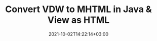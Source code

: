 ---
############################# Static ############################
layout: "autogen"
date: 2021-10-02T14:22:14+03:00
draft: false
path: "total/java/conversion/vdw-to-mhtml/"

############################# Head ############################
head_title: "Convert VDW to MHTML in Java - Sample Java Code"
head_description: "Java document conversion library to convert VDW to MHTML and 100+ other file formats in Java & J2SE applications. View the Converted MHTML document as HTML viewer."

############################# Header ############################
title: "Convert VDW to MHTML in Java & View as HTML"
description: "Programmatically convert VDW to MHTML in Java & J2SE platforms using flexible document manipulation options to customize the resultant document. Convert the complete document or some specific pages based on page numbers or selective page ranges using Java document conversion library."

############################# SubMenu ############################
submenu:
    enable: false

############################# Content ############################
content:
    enable: true
    block:
    - title_left: "VDW to MHTML Conversion in Java"
      content_left: |
          Perform VDW to MHTML file conversion in three simple steps using Java. View the converted document as HTML without any external software dependency.

          -   Create a new instance of **Converter** class and load the VDW file
          -   Set **ConvertOptions** for the MHTML document type
          -   Call **Convert** method of **Converter** class instance for conversion to MHTML
          -   Set options for HTML viewer
          -   Create **Viewer** object to view converted MHTML as HTML
          
      title_right: "Convert Remotely Located Documents"
      content_right: |
          You require `GroupDocs.Conversion` & `GroupDocs.Viewer` namespaces to convert between a wide range of popular document types such as PDF, Microsoft Word, Excel, PowerPoint, Project, Outlook, HTML, diagrams and image file formats. Explore other [Java APIs for Office documents](https://products.conholdate.com/total/java/) as offered by Conholdate.Total.
          
          Get the respective assembly files from the [downloads](https://downloads.conholdate.com/total/java) or fetch the whole package from [Maven](https://repository.conholdate.com/webapp/#/artifacts/browse/tree/General/repo) to add 'Conholdate.Total` directly in your workspace.
          
      code: |
          ```cs {linenos=false}
          // Convert VDW to MHTML using GroupDocs.Conversion API
          // Load the source VDW file to be converted
          Converter converter = new Converter("input.vdw");

          // Get the convert options ready for the target MHTML format
          ConvertOptions convertOptions = new FileType().fromExtension("mhtml").getConvertOptions();

          // Convert to MHTML format
          converter.convert("output.mhtml", convertOptions);

          // Create Viewer object to view the converted MHTML as HTML
          try (Viewer viewer = new Viewer("output.mhtml"))
          {
              // Set options for HTML viewer
              HtmlViewOptions viewOptions = HtmlViewOptions.forEmbeddedResources("output{0}.html");

              // View converted MHTML as HTML
              viewer.view(viewOptions);
          }
          ```
    - title_left: "Convert Password Protected VDW to MHTML"
      content_left: |
          Accurately load and convert documents that are protected with a password within your Java based applications. The file format conversion API also supports rendering remote documents from different sources including S3, Blob, FTP, Stream, URL or a local disk.

          -   Create new instance of **Converter** class and pass source document path
          -   Instantiate the proper **ConvertOptions** class e.g. (**PdfConvertOptions**, **WordProcessingConvertOptions**, **SpreadsheetConvertOptions** etc.)
          -   Call **convert** method of **Converter** class instance and pass filename for the converted document
        
      title_right: "Source Document Information Extraction"
      content_right: |
          The documents information extraction feature not only allows getting the basic information about the source document file but it also supports extracting some valuable file-format specific information such as project start and end dates of a Microsoft Project file, any printing restrictions on a PDF document, list of folders enclosed in an Outlook data file etc. 

          Convert popular document file formats on different operating systems such as Windows, Linux or macOS while using development environments such as NetBeans, IntelliJ IDEA and Eclipse.
          
      code: |
          ```cs {linenos=false}
          // Load and convert password protected documents
          WordProcessingLoadOptions loadOptions = new WordProcessingLoadOptions();
          loadOptions.setPassword("12345");

          // Create an instance of Converter class and pass source document path and the load options delegate as a constructor parameters
          Converter converter = new Converter("input.vdw", loadOptions);

          // Instantiate PdfConvertOptions class
          PdfConvertOptions options = new PdfConvertOptions();

          // Call convert method of Converter class instance and pass filename for the converted document and the instance of ConvertOptions from the previous step
          converter.convert("output.mhtml, options);
          ```
############################# About Formats ############################
about_formats:
    enable: false
############################# More Formats ############################
more_formats:
    enable: true
    auto: false
    other_out_formats: PDF DOCX DOT DOTX DOTM TXT RTF HTML MHTML XLS XLSX XLSM XLT XLTX XLTM DIF PPT PPTX PPS PPSX POT POTX POTM ODT OTT EMZ WMZ SVGZ TEX DCM WMF BMP PNG GIF JPEG TIFF
############################# Back to top ###############################
back_to_top:
  enable: true
---